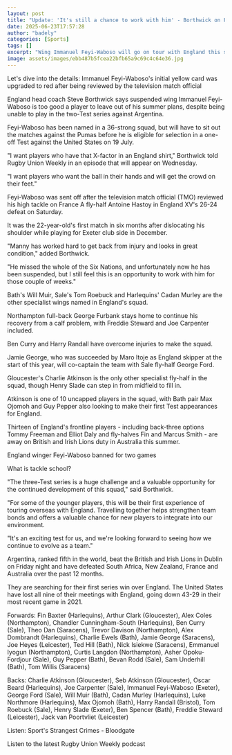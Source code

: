 ```yaml
---
layout: post
title: "Update: 'It's still a chance to work with him' - Borthwick on Feyi-Waboso pick"
date: 2025-06-23T17:57:28
author: "badely"
categories: [Sports]
tags: []
excerpt: "Wing Immanuel Feyi-Waboso will go on tour with England this summer despite being suspended for the two-Test series against Argentina."
image: assets/images/ebb487b5fcea22bfb65a9c69c4c64e36.jpg
---
```


Let's dive into the details: Immanuel Feyi-Waboso's initial yellow card was upgraded to red after being reviewed by the television match official 

England head coach Steve Borthwick says suspended wing Immanuel Feyi-Waboso is too good a player to leave out of his summer plans, despite being unable to play in the two-Test series against Argentina.

Feyi-Waboso has been named in a 36-strong squad, but will have to sit out the matches against the Pumas before he is eligible for selection in a one-off Test against the United States on 19 July.

"I want players who have that X-factor in an England shirt," Borthwick told Rugby Union Weekly in an episode that will appear on Wednesday.

"I want players who want the ball in their hands and will get the crowd on their feet."

Feyi-Waboso was sent off after the television match official (TMO) reviewed his high tackle on France A fly-half Antoine Hastoy in England XV's 26-24 defeat on Saturday.

It was the 22-year-old's first match in six months after dislocating his shoulder while playing for Exeter club side in December.

"Manny has worked hard to get back from injury and looks in great condition," added Borthwick. 

"He missed the whole of the Six Nations, and unfortunately now he has been suspended, but I still feel this is an opportunity to work with him for those couple of weeks."

Bath's Will Muir, Sale's Tom Roebuck and Harlequins' Cadan Murley are the other specialist wings named in England's squad.

Northampton full-back George Furbank stays home to continue his recovery from a calf problem, with Freddie Steward and Joe Carpenter included.

Ben Curry and Harry Randall have overcome injuries to make the squad.

Jamie George, who was succeeded by Maro Itoje as England skipper at the start of this year, will co-captain the team with Sale fly-half George Ford.

Gloucester's Charlie Atkinson is the only other specialist fly-half in the squad, though Henry Slade can step in from midfield to fill in.

Atkinson is one of 10 uncapped players in the squad, with Bath pair Max Ojomoh and Guy Pepper also looking to make their first Test appearances for England.

Thirteen of England's frontline players  - including back-three options Tommy Freeman and Elliot Daly and fly-halves Fin and Marcus Smith -  are away on British and Irish Lions duty in Australia this summer.

England winger Feyi-Waboso banned for two games

What is tackle school?

"The three-Test series is a huge challenge and a valuable opportunity for the continued development of this squad," said Borthwick.

"For some of the younger players, this will be their first experience of touring overseas with England. Travelling together helps strengthen team bonds and offers a valuable chance for new players to integrate into our environment.

"It's an exciting test for us, and we're looking forward to seeing how we continue to evolve as a team."

Argentina, ranked fifth in the world, beat the British and Irish Lions in Dublin on Friday night and have defeated South Africa, New Zealand, France and Australia over the past 12 months.

They are searching for their first series win over England. The United States have lost all nine of their meetings with England, going down 43-29 in their most recent game in 2021.

Forwards: Fin Baxter (Harlequins), Arthur Clark (Gloucester), Alex Coles (Northampton), Chandler Cunningham-South (Harlequins), Ben Curry (Sale), Theo Dan (Saracens), Trevor Davison (Northampton), Alex Dombrandt (Harlequins), Charlie Ewels (Bath), Jamie George (Saracens), Joe Heyes (Leicester), Ted Hill (Bath), Nick Isiekwe (Saracens), Emmanuel Iyogun (Northampton), Curtis Langdon (Northampton), Asher Opoku-Fordjour (Sale), Guy Pepper (Bath), Bevan Rodd (Sale), Sam Underhill (Bath), Tom Willis (Saracens)

Backs: Charlie Atkinson (Gloucester), Seb Atkinson (Gloucester), Oscar Beard (Harlequins), Joe Carpenter (Sale), Immanuel Feyi-Waboso (Exeter), George Ford (Sale), Will Muir (Bath), Cadan Murley (Harlequins), Luke Northmore (Harlequins), Max Ojomoh (Bath), Harry Randall (Bristol), Tom Roebuck (Sale), Henry Slade (Exeter), Ben Spencer (Bath), Freddie Steward (Leicester), Jack van Poortvliet (Leicester)

Listen: Sport's Strangest Crimes - Bloodgate

Listen to the latest Rugby Union Weekly podcast

